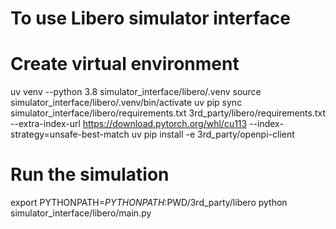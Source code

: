 # To use Libero simulator interface

# Create virtual environment
uv venv --python 3.8 simulator_interface/libero/.venv
source simulator_interface/libero/.venv/bin/activate
uv pip sync simulator_interface/libero/requirements.txt 3rd_party/libero/requirements.txt --extra-index-url https://download.pytorch.org/whl/cu113 --index-strategy=unsafe-best-match
uv pip install -e 3rd_party/openpi-client

# Run the simulation
export PYTHONPATH=$PYTHONPATH:$PWD/3rd_party/libero
python simulator_interface/libero/main.py